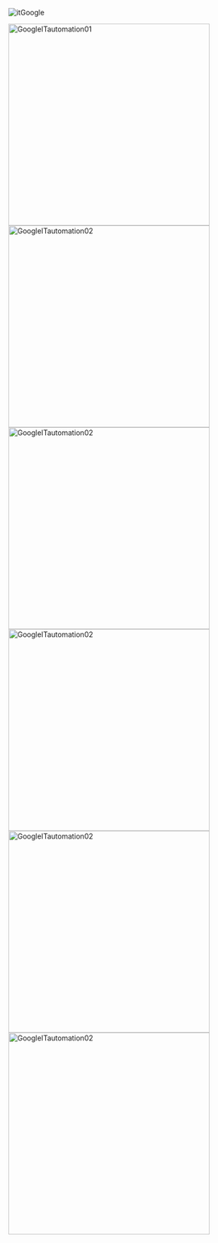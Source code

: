 ![itGoogle](https://github.com/AhindraD/Google-IT-Automation/assets/83480142/7eca216f-ef1d-4911-906a-9e46f20cb3d4)

<img src="https://github.com/AhindraD/Google-IT-Automation/assets/83480142/ac884e8e-095d-4442-bf62-f7b0b3fea441" alt="GoogleITautomation01" width="400"/>
<img src="https://github.com/AhindraD/Google-IT-Automation/assets/83480142/7c3079b4-e8c2-4aae-b588-b7ea25592947" alt="GoogleITautomation02" width="400"/>
<img src="https://github.com/AhindraD/Google-IT-Automation/assets/83480142/27048234-582d-4af2-9bd7-855b95692ea5" alt="GoogleITautomation02" width="400"/>
<img src="https://github.com/AhindraD/Google-IT-Automation/assets/83480142/5f5b04b1-f58e-4713-923e-770dc65fe87c" alt="GoogleITautomation02" width="400"/>



<img src="https://github.com/AhindraD/Google-IT-Automation/assets/83480142/27048234-582d-4af2-9bd7-855b95692ea5" alt="GoogleITautomation02" width="400"/>
<img src="https://github.com/AhindraD/Google-IT-Automation/assets/83480142/27048234-582d-4af2-9bd7-855b95692ea5" alt="GoogleITautomation02" width="400"/>
